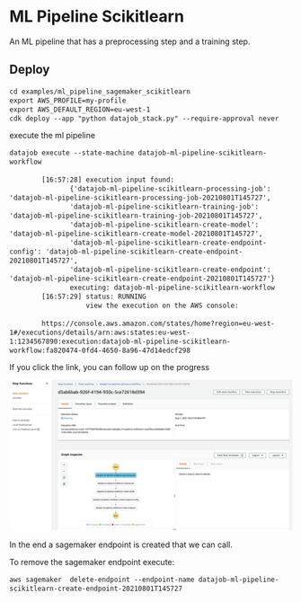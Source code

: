 # ML Pipeline Scikitlearn

An ML pipeline that has a preprocessing step and a training step.

## Deploy

    cd examples/ml_pipeline_sagemaker_scikitlearn
    export AWS_PROFILE=my-profile
    export AWS_DEFAULT_REGION=eu-west-1
    cdk deploy --app "python datajob_stack.py" --require-approval never

execute the ml pipeline

    datajob execute --state-machine datajob-ml-pipeline-scikitlearn-workflow

            [16:57:28] execution input found:
                   {'datajob-ml-pipeline-scikitlearn-processing-job': 'datajob-ml-pipeline-scikitlearn-processing-job-20210801T145727',
                   'datajob-ml-pipeline-scikitlearn-training-job': 'datajob-ml-pipeline-scikitlearn-training-job-20210801T145727',
                   'datajob-ml-pipeline-scikitlearn-create-model': 'datajob-ml-pipeline-scikitlearn-create-model-20210801T145727',
                   'datajob-ml-pipeline-scikitlearn-create-endpoint-config': 'datajob-ml-pipeline-scikitlearn-create-endpoint-20210801T145727',
                   'datajob-ml-pipeline-scikitlearn-create-endpoint': 'datajob-ml-pipeline-scikitlearn-create-endpoint-20210801T145727'}
                   executing: datajob-ml-pipeline-scikitlearn-workflow
            [16:57:29] status: RUNNING
                       view the execution on the AWS console:

            https://console.aws.amazon.com/states/home?region=eu-west-1#/executions/details/arn:aws:states:eu-west-1:1234567890:execution:datajob-ml-pipeline-scikitlearn-workflow:fa820474-0fd4-4650-8a96-47d14edcf298

If you click the link, you can follow up on the progress

![stepfunctions-workflow](./assets/stepfunctions-workflow.png)

In the end a sagemaker endpoint is created that we can call.

To remove the sagemaker endpoint execute:

    aws sagemaker  delete-endpoint --endpoint-name datajob-ml-pipeline-scikitlearn-create-endpoint-20210801T145727
